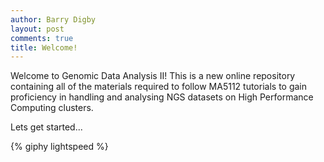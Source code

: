 ```yaml
---
author: Barry Digby
layout: post
comments: true
title: Welcome!
---
```


Welcome to Genomic Data Analysis II! This is a new online repository containing all of the materials required to follow MA5112 tutorials to gain proficiency in handling and analysing NGS datasets on High Performance Computing clusters.

Lets get started...

{% giphy lightspeed %}
